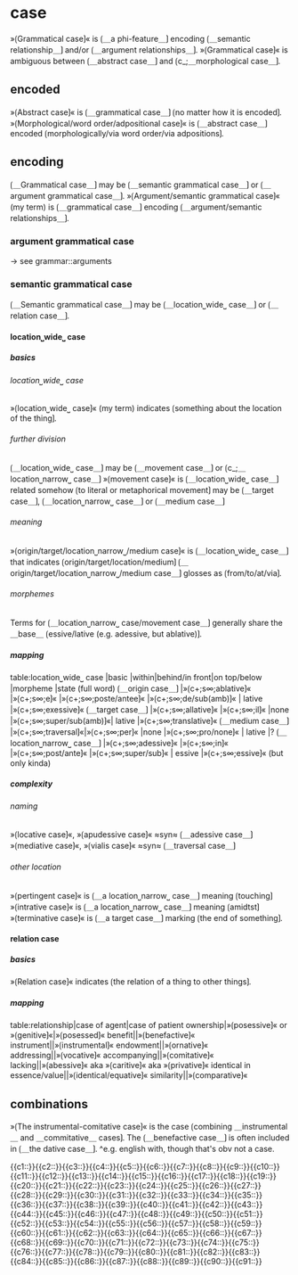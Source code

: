 # case

»⟮Grammatical case⟯« is ⟮＿a phi-feature＿⟯ encoding ⟮＿semantic relationship＿⟯ and/or ⟮＿argument relationships＿⟯.
»⟮Grammatical case⟯« is ambiguous between ⟮＿abstract case＿⟯ and ⟮c_;＿morphological case＿⟯.

## encoded

»⟮Abstract case⟯« is ⟮＿grammatical case＿⟯ ⟮no matter how it is encoded⟯.
»⟮Morphological/word order/adpositional case⟯« is ⟮＿abstract case＿⟯ encoded ⟮morphologically/via word order/via adpositions⟯.

## encoding

⟮＿Grammatical case＿⟯ may be ⟮＿semantic grammatical case＿⟯ or ⟮＿argument grammatical case＿⟯.
»⟮Argument/semantic grammatical case⟯« (my term) is ⟮＿grammatical case＿⟯ encoding ⟮＿argument/semantic relationships＿⟯.

### argument grammatical case

→ see grammar::arguments

### semantic grammatical case

⟮＿Semantic grammatical case＿⟯ may be ⟮＿location⎵wide⎵ case＿⟯ or ⟮＿relation case＿⟯.

#### location⎵wide⎵ case

##### basics

###### location⎵wide⎵ case

»⟮location⎵wide⎵ case⟯« (my term) indicates ⟮something about the location of the thing⟯.

###### further division

⟮＿location⎵wide⎵ case＿⟯ may be ⟮＿movement case＿⟯ or ⟮c_;＿location⎵narrow⎵ case＿⟯
»⟮movement case⟯« is ⟮＿location⎵wide⎵ case＿⟯ related somehow ⟮to literal or metaphorical movement⟯ may be ⟮＿target case＿⟯, ⟮＿location⎵narrow⎵ case＿⟯ or ⟮＿medium case＿⟯

###### meaning

»⟮origin/target/location⎵narrow⎵/medium case⟯« is ⟮＿location⎵wide⎵ case＿⟯ that indicates ⟮origin/target/location/medium⟯
⟮＿origin/target/location⎵narrow⎵/medium case＿⟯ glosses as ⟮from/to/at/via⟯.

###### morphemes

Terms for ⟮＿location⎵narrow⎵ case/movement case＿⟯ generally share the ＿base＿ ⟮essive/lative (e.g. adessive, but ablative)⟯.

##### mapping

table:location⎵wide⎵ case |basic    |within|behind/in front|on top/below  |morpheme |state (full word)
⟮＿origin case＿⟯            |»⟮c+;s∞;ablative⟯« |»⟮c+;s∞;e⟯«     |»⟮c+;s∞;poste/antee⟯«    |»⟮c+;s∞;de/sub(amb)⟯«   | lative   |»⟮c+;s∞;exessive⟯«
⟮＿target case＿⟯            |»⟮c+;s∞;allative⟯« |»⟮c+;s∞;il⟯«    |none                    |»⟮c+;s∞;super/sub(amb)⟯«| lative   |»⟮c+;s∞;translative⟯«
⟮＿medium case＿⟯            |»⟮c+;s∞;traversal⟯«|»⟮c+;s∞;per⟯«   |none                    |»⟮c+;s∞;pro/none⟯«      | lative   |?
⟮＿location⎵narrow⎵ case＿⟯ |»⟮c+;s∞;adessive⟯« |»⟮c+;s∞;in⟯«    |»⟮c+;s∞;post/ante⟯«      |»⟮c+;s∞;super/sub⟯«     | essive   |»⟮c+;s∞;essive⟯« (but only kinda)

##### complexity

###### naming

»⟮locative case⟯«, »⟮apudessive case⟯« ≈syn≈ ⟮＿adessive case＿⟯ 
»⟮mediative case⟯«, »⟮vialis case⟯« ≈syn≈ ⟮＿traversal case＿⟯

###### other location

»⟮pertingent case⟯« is ⟮＿a location⎵narrow⎵ case＿⟯ meaning ⟮touching⟯
»⟮intrative case⟯« is ⟮＿a location⎵narrow⎵ case＿⟯ meaning ⟮amidtst⟯
»⟮terminative case⟯« is ⟮＿a target case＿⟯ marking ⟮the end of something⟯.

#### relation case

##### basics

»⟮Relation case⟯« indicates ⟮the relation of a thing to other things⟯.

##### mapping

table:relationship|case of agent|case of patient
ownership|»⟮posessive⟯« or »⟮genitive⟯«|»⟮posessed⟯«
benefit||»⟮benefactive⟯«
instrument||»⟮instrumental⟯«
endowment||»⟮ornative⟯«
addressing||»⟮vocative⟯«
accompanying||»⟮comitative⟯«
lacking||»⟮abessive⟯« aka »⟮caritive⟯« aka »⟮privative⟯«
identical in essence/value||»⟮identical/equative⟯«
similarity||»⟮comparative⟯«

## combinations

»⟮The instrumental-comitative case⟯« is the case ⟮combining ＿instrumental＿ and ＿commitative＿ cases⟯.
The ⟮＿benefactive case＿⟯ is often included in ⟮＿the dative case＿⟯.
^e.g. english with, though that's obv not a case.

<span class='cloze-dump'>{{c1::}}{{c2::}}{{c3::}}{{c4::}}{{c5::}}{{c6::}}{{c7::}}{{c8::}}{{c9::}}{{c10::}}{{c11::}}{{c12::}}{{c13::}}{{c14::}}{{c15::}}{{c16::}}{{c17::}}{{c18::}}{{c19::}}{{c20::}}{{c21::}}{{c22::}}{{c23::}}{{c24::}}{{c25::}}{{c26::}}{{c27::}}{{c28::}}{{c29::}}{{c30::}}{{c31::}}{{c32::}}{{c33::}}{{c34::}}{{c35::}}{{c36::}}{{c37::}}{{c38::}}{{c39::}}{{c40::}}{{c41::}}{{c42::}}{{c43::}}{{c44::}}{{c45::}}{{c46::}}{{c47::}}{{c48::}}{{c49::}}{{c50::}}{{c51::}}{{c52::}}{{c53::}}{{c54::}}{{c55::}}{{c56::}}{{c57::}}{{c58::}}{{c59::}}{{c60::}}{{c61::}}{{c62::}}{{c63::}}{{c64::}}{{c65::}}{{c66::}}{{c67::}}{{c68::}}{{c69::}}{{c70::}}{{c71::}}{{c72::}}{{c73::}}{{c74::}}{{c75::}}{{c76::}}{{c77::}}{{c78::}}{{c79::}}{{c80::}}{{c81::}}{{c82::}}{{c83::}}{{c84::}}{{c85::}}{{c86::}}{{c87::}}{{c88::}}{{c89::}}{{c90::}}{{c91::}}</span>